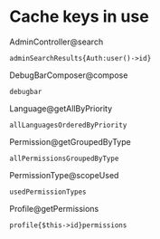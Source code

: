 # Cache keys in use

AdminController@search

	adminSearchResults{Auth:user()->id}

DebugBarComposer@compose

	debugbar

Language@getAllByPriority

	allLanguagesOrderedByPriority

Permission@getGroupedByType

	allPermissionsGroupedByType

PermissionType@scopeUsed

	usedPermissionTypes

Profile@getPermissions

	profile{$this->id}permissions
